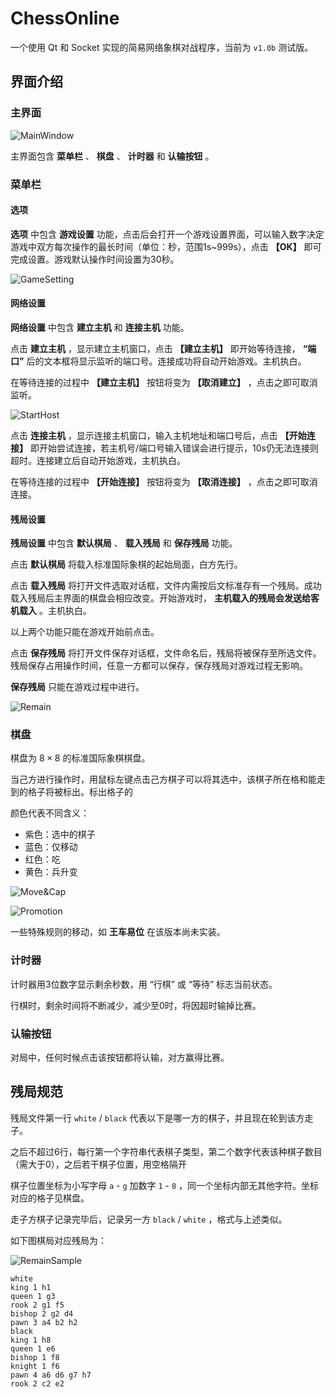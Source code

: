 # ChessOnline

一个使用 Qt 和 Socket 实现的简易网络象棋对战程序，当前为 `v1.0b` 测试版。

## 界面介绍

### 主界面

![MainWindow](README.assets/MainWindow.png)

主界面包含 **菜单栏** 、 **棋盘** 、 **计时器** 和 **认输按钮** 。

### 菜单栏

#### 选项

**选项** 中包含 **游戏设置** 功能，点击后会打开一个游戏设置界面，可以输入数字决定游戏中双方每次操作的最长时间（单位：秒，范围1s~999s），点击 **【OK】** 即可完成设置。游戏默认操作时间设置为30秒。

![GameSetting](README.assets/GameSetting.png)

#### 网络设置

**网络设置** 中包含 **建立主机** 和 **连接主机** 功能。

点击 **建立主机** ，显示建立主机窗口，点击 **【建立主机】** 即开始等待连接， **“端口”** 后的文本框将显示监听的端口号。连接成功将自动开始游戏。主机执白。

在等待连接的过程中 **【建立主机】** 按钮将变为 **【取消建立】** ，点击之即可取消监听。

![StartHost](README.assets/StartHost.png)

点击 **连接主机** ，显示连接主机窗口，输入主机地址和端口号后，点击 **【开始连接】** 即开始尝试连接，若主机号/端口号输入错误会进行提示，10s仍无法连接则超时。连接建立后自动开始游戏，主机执白。

在等待连接的过程中 **【开始连接】** 按钮将变为 **【取消连接】** ，点击之即可取消连接。

#### 残局设置

**残局设置** 中包含 **默认棋局** 、 **载入残局** 和 **保存残局** 功能。

点击 **默认棋局** 将载入标准国际象棋的起始局面，白方先行。

点击 **载入残局** 将打开文件选取对话框，文件内需按后文标准存有一个残局。成功载入残局后主界面的棋盘会相应改变。开始游戏时， **主机载入的残局会发送给客机载入** 。主机执白。

以上两个功能只能在游戏开始前点击。

点击 **保存残局** 将打开文件保存对话框，文件命名后，残局将被保存至所选文件。残局保存占用操作时间，任意一方都可以保存，保存残局对游戏过程无影响。

**保存残局** 只能在游戏过程中进行。

![Remain](README.assets/Remain.png)

### 棋盘

棋盘为 $8 \times 8$ 的标准国际象棋棋盘。

当己方进行操作时，用鼠标左键点击己方棋子可以将其选中，该棋子所在格和能走到的格子将被标出。标出格子的

颜色代表不同含义：

- 紫色：选中的棋子
- 蓝色：仅移动
- 红色：吃
- 黄色：兵升变

![Move&Cap](README.assets/Move&Cap.png)

![Promotion](README.assets/Promotion.png)

一些特殊规则的移动，如 **王车易位** 在该版本尚未实装。

### 计时器

计时器用3位数字显示剩余秒数，用 “行棋” 或 “等待” 标志当前状态。

行棋时，剩余时间将不断减少，减少至0时，将因超时输掉比赛。

### 认输按钮

对局中，任何时候点击该按钮都将认输，对方赢得比赛。

## 残局规范

残局文件第一行 `white` / `black` 代表以下是哪一方的棋子，并且现在轮到该方走子。

之后不超过6行，每行第一个字符串代表棋子类型，第二个数字代表该种棋子数目（需大于0），之后若干棋子位置，用空格隔开

棋子位置坐标为小写字母 `a` - `g` 加数字 `1` - `8` ，同一个坐标内部无其他字符。坐标对应的格子见棋盘。

走子方棋子记录完毕后，记录另一方 `black` / `white` ，格式与上述类似。

如下图棋局对应残局为：

![RemainSample](README.assets/RemainSample.png)

```
white
king 1 h1
queen 1 g3
rook 2 g1 f5
bishop 2 g2 d4
pawn 3 a4 b2 h2
black
king 1 h8
queen 1 e6
bishop 1 f8
knight 1 f6
pawn 4 a6 d6 g7 h7
rook 2 c2 e2
```

